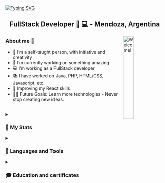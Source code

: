[![Typing SVG](https://readme-typing-svg.herokuapp.com?font=Comfortaa&size=50&pause=1000&color=7C18DA&background=000000&center=true&vCenter=true&width=1600&height=120&lines=Hello+World+%F0%9F%A4%8D!!!+I'm+Celeste+D'Angelo)](https://git.io/typing-svg)

<h2 align="center">FullStack Developer 💜 💻 - Mendoza, Argentina</h2>

<img align='right' src="https://media.giphy.com/media/bTsDIfDSJF4Vq/giphy.gif" alt="Welcome!" width="26%"/>

### About me :eyes:

   - 🙎 I’m a self-taught person, with initiative and creativity
   - 🔭 I’m currently working on something amazing
   - 💻 I’m working as a FullStack developer
   - 📚 I have worked on Java, PHP, HTML/CSS, Javascript, etc.
   - 🌱 Improving my React skills
   - 💪🏼 Future Goals: Learn more technologies - Never stop creating new ideas.
   


<br>

<details>
   <summary><h3>🚀 My Stats</h3></summary>
   <br>
   <div align="center">
      <img width="49%" src="https://github-readme-stats.vercel.app/api?username=celesdv&show_icons=true&theme=midnight-purple"/>
      <img width="49%" src="https://github-readme-streak-stats.herokuapp.com?user=celesdv&theme=midnight-purple"/>  
   </div>

   <div align="center">
      <img width="98%" src="https://github-readme-stats.vercel.app/api/top-langs/?username=celesdv&layout=compact&theme=midnight-purple&card_width=1200"/>
   </div>

</details>

<details>
   <summary><h3>🔨 Languages and Tools</h3></summary>
   
   **BackEnd:**
   ![Java](https://img.shields.io/badge/-Java-blueviolet?style=flat&logo=java&logoColor=white)
   ![Spring](https://img.shields.io/badge/-Spring-blueviolet?style=flat&logo=spring&logoColor=white)
   ![SpringBoot](https://img.shields.io/badge/-Springboot-blueviolet?style=flat&logo=springboot&logoColor=white)
   ![Maven](https://img.shields.io/badge/-Maven-blueviolet?style=flat&logo=apache-maven&logoColor=white)
   ![XML](https://img.shields.io/badge/-XML-blueviolet?style=flat&logo=xml&logoColor=white)
   ![JSON](https://img.shields.io/badge/-JSON-blueviolet?style=flat&logo=json&logoColor=white)
   ![PHP](https://img.shields.io/badge/-PHP-blueviolet?style=flat&logo=php&logoColor=white)
   ![JavaScript](https://img.shields.io/badge/-JavaScript-blueviolet?style=flat&logo=javascript&logoColor=white)
   ![Node](https://img.shields.io/badge/-Node-blueviolet?style=flat&logo=node&logoColor=white)
   ![Express](https://img.shields.io/badge/-Express-blueviolet?style=flat&logo=express&logoColor=white)

   **FrontEnd:**
   ![JavaScript](https://img.shields.io/badge/-JavaScript-indigo?style=flat&logo=javascript&logoColor=white)
   ![HTML](https://img.shields.io/badge/-HTML-indigo?style=flat&logo=html&logoColor=white)
   ![CSS](https://img.shields.io/badge/-CSS-indigo?style=flat&logo=css&logoColor=white)
   ![Angular](https://img.shields.io/badge/-Angular-indigo?style=flat&logo=angular&logoColor=white)
   ![React](https://img.shields.io/badge/-React-indigo?style=flat&logo=react&logoColor=white)
   ![Svelte](https://img.shields.io/badge/-Svelte-indigo?style=flat&logo=svelte&logoColor=white)
   ![Bootstrap](https://img.shields.io/badge/-Bootstrap-indigo?style=flat&logo=bootstrap&logoColor=white)
   ![PrimeNG](https://img.shields.io/badge/-PrimeNG-indigo?style=flat&logo=primeng&logoColor=white)
   ![Tailwind](https://img.shields.io/badge/-Tailwind-indigo?style=flat&logo=tailwind&logoColor=white)

   **SQL:**
   ![SQL](https://img.shields.io/badge/-SQL-mediumpurple?style=flat&logo=sql&logoColor=white)
   ![MySQL](https://img.shields.io/badge/-MySQL-mediumpurple?style=flat&logo=mysql&logoColor=white)


   **Software Development:**
   ![IntelliJ IDEA](https://img.shields.io/badge/-IntelliJ-slateblue?style=flat&logo=Visual-Studio-Code&logoColor=white)
   ![Visual Studio](https://img.shields.io/badge/-VisualStudio-slateblue?style=flat&logo=IntelliJ-IDEA&logoColor=white)
   ![NetBeans IDE](https://img.shields.io/badge/-NetBeans-slateblue?style=flat&logo=Apache-NetBeans-IDE&logoColor=white)
   ![Eclipse IDE](https://img.shields.io/badge/-Eclipse-slateblue?style=flat&logo=Eclipse-IDE&logoColor=white)

   **Version Control:**
   ![Gitbucket](https://img.shields.io/badge/-Gitbucket-purple?style=flat&logo=gitbucket)
   ![Git](https://img.shields.io/badge/-Git-purple?style=flat&logo=git&logoColor=white)
   ![GitHub](https://img.shields.io/badge/-GitHub-purple?style=flat&logo=github&logoColor=white)
   ![GitLab](https://img.shields.io/badge/-GitLab-purple?style=flat)

   **Software Engineering:**
   ![Jira](https://img.shields.io/badge/-Jira-darkorchid?style=flat&logo=jira&logoColor=white)
   ![Taiga](https://img.shields.io/badge/-Taiga-darkorchid?style=flat&logo=taiga&logoColor=white)
   ![Trello](https://img.shields.io/badge/-Trello-darkorchid?style=flat&logo=trello&logoColor=white)

   **SDLC:**
   ![Agile](https://img.shields.io/badge/-Agile-darkslateblue?style=flat&logo=Agile&logoColor=white)
</details>

<details>
   <summary><h3>🎓 Education and certificates</h3></summary>

   ![](https://us-central1-progress-markdown.cloudfunctions.net/progress/50) Avalith - ReactJS ✨
   
   ![](https://us-central1-progress-markdown.cloudfunctions.net/progress/100) Alkemy - Java 🎉
   
   ![](https://us-central1-progress-markdown.cloudfunctions.net/progress/100) INTI - FullStack development ⌨️
   
   ![](https://us-central1-progress-markdown.cloudfunctions.net/progress/100) EggEducacion - FullStack development 🖥️
   
   ![](https://us-central1-progress-markdown.cloudfunctions.net/progress/100) UTN.BA - PHP y MySQL 📚
   
   ![](https://us-central1-progress-markdown.cloudfunctions.net/progress/100) UTN.BA - Professional FrontEnd 🎨
   
   ![](https://us-central1-progress-markdown.cloudfunctions.net/progress/100) Universidad de Mendoza - Architecture 🏗️
   
   
</details>


